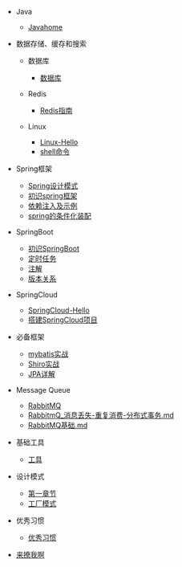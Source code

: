 - Java

  - [Javahome](Java/Javahome.md)
  
- 数据存储、缓存和搜索
  - 数据库
    - [数据库](start/database.md)
  - Redis
     - [Redis指南](redis/Redis-Hello.md)
     
  - Linux
     - [Linux-Hello](database/Linux-Hello.md)
     - [shell命令](database/shell命令.md)
     
- Spring框架

  - [Spring设计模式](spring/Spring-Design-Patterns.md)
  - [初识spring框架](spring/【10分钟学Spring】：（一）初识Spring框架.md)
  - [依赖注入及示例](spring/【10分钟学Spring】：（二）一文搞懂spring依赖注入（DI）.md)
  - [spring的条件化装配](spring/【10分钟学Spring】：（三）你了解spring的高级装配吗_条件化装配bean.md)

- SpringBoot
  - [初识SpringBoot](springboot/SpringBoot-Hello.md)
  - [定时任务](springboot/Spingboot定时任务-Hello.md)
  - [注解](springboot/SpringBoot注解-Hello.md)
  - [版本关系](springboot/Springboot_jdk_Maven版本.md)

- SpringCloud
  - [SpringCloud-Hello](springcloud/SpringCloud-Hello.md)
  - [搭建SpringCloud项目](springcloud/搭建SpringCloud项目.md)
  
  
- 必备框架
  - [mybatis实战](framework/Mybatis/Mybatis实战.md)
  - [Shiro实战](framework/Shiro实战.md)
  - [JPA详解](framework/JPA详解.md)

  
- Message Queue
  - [RabbitMQ](message_queue/RabbitMQ-Hello.md)
  - [RabbitmQ_消息丢失-重复消费-分布式事务.md](message_queue/RabbitmQ_消息丢失-重复消费-分布式事务.md)
  - [RabbitMQ基础.md](message_queue/RabbitMQ基础.md)

- 基础工具

  - [工具](tool/toolHome.md)


- 设计模式

  - [第一章节](desgin-pattern/Java面试必备：手写单例模式.md)
  - [工厂模式](desgin-pattern/工厂模式超详解（代码示例）.md)

  
- 优秀习惯
  - [优秀习惯](good_programmer/good_programmer_start.md)
  

- [来撩我啊](callme.md)

